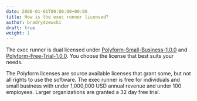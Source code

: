 ```yaml
---
date: 2000-01-01T00:00:00+00:00
title: How is the exec runner licensed?
author: bradrydzewski
draft: true
weight: 1
---
```


The exec runner is dual licensed under [Polyform-Small-Business-1.0.0](https://polyformproject.org/licenses/small-business/1.0.0) and [Polyform-Free-Trial-1.0.0](https://polyformproject.org/licenses/free-trial/1.0.0). You choose the license that best suits your needs.


The Polyform licenses are source available licenses that grant some, but not all rights to use the software. The exec runner is free for individuals and small business with under 1,000,000 USD annual revenue and under 100 employees. Larger organizations are granted a 32 day free trial.
